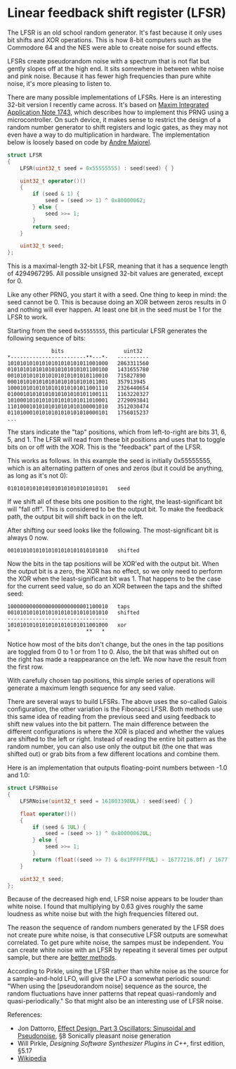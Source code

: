 # Linear feedback shift register (LFSR)

The LFSR is an old school random generator. It's fast because it only uses bit shifts and XOR operations. This is how 8-bit computers such as the Commodore 64 and the NES were able to create noise for sound effects.

LFSRs create pseudorandom noise with a spectrum that is not flat but gently slopes off at the high end. It sits somewhere in between white noise and pink noise. Because it has fewer high frequencies than pure white noise, it's more pleasing to listen to.

There are many possible implementations of LFSRs. Here is an interesting 32-bit version I recently came across. It's based on [Maxim Integrated Application Note 1743](https://www.maximintegrated.com/en/design/technical-documents/app-notes/1/1743.html), which describes how to implement this PRNG using a microcontroller. On such device, it makes sense to restrict the design of a random number generator to shift registers and logic gates, as they may not even have a way to do multiplication in hardware. The implementation below is loosely based on code by [Andre Majorel](https://web.archive.org/web/20180704074216/http://www.teaser.fr/~amajorel/noise/).

```c++
struct LFSR
{
    LFSR(uint32_t seed = 0x55555555) : seed(seed) { }

    uint32_t operator()()
    {
        if (seed & 1) {
            seed = (seed >> 1) ^ 0x80000062;
        } else {
            seed >>= 1;
        }
        return seed;
    }

    uint32_t seed;
};
```

This is a maximal-length 32-bit LFSR, meaning that it has a sequence length of 4294967295. All possible unsigned 32-bit values are generated, except for 0.

Like any other PRNG, you start it with a seed. One thing to keep in mind: the seed cannot be 0. This is because doing an XOR between zeros results in 0 and nothing will ever happen. At least one bit in the seed must be 1 for the LFSR to work.

Starting from the seed `0x55555555`, this particular LFSR generates the following sequence of bits:

```text
              bits                   uint32
*------------------------**---*-   ----------
10101010101010101010101011001000   2863311560
01010101010101010101010101100100   1431655780
00101010101010101010101010110010   715827890
00010101010101010101010101011001   357913945
10001010101010101010101011001110   2326440654
01000101010101010101010101100111   1163220327
10100010101010101010101011010001   2729093841
11010001010101010101010100001010   3512030474
01101000101010101010101010000101   1756015237
...
```

The stars indicate the "tap" positions, which from left-to-right are bits 31, 6, 5, and 1. The LFSR will read from these bit positions and uses that to toggle bits on or off with the XOR. This is the "feedback" part of the LFSR.

This works as follows. In this example the seed is initially 0x55555555, which is an alternating pattern of ones and zeros (but it could be anything, as long as it's not 0):

```text
01010101010101010101010101010101   seed
```

If we shift all of these bits one position to the right, the least-significant bit will "fall off". This is considered to be the output bit. To make the feedback path, the output bit will shift back in on the left.

After shifting our seed looks like the following. The most-significant bit is always 0 now.

```text
00101010101010101010101010101010   shifted
```

Now the bits in the tap positions will be XOR'ed with the output bit. When the output bit is a zero, the XOR has no effect, so we only need to perform the XOR when the least-significant bit was 1. That happens to be the case for the current seed value, so do an XOR between the taps and the shifted seed:

```text
10000000000000000000000001100010   taps
00101010101010101010101010101010   shifted
--------------------------------
10101010101010101010101011001000   xor
*                        **   *
```

Notice how most of the bits don't change, but the ones in the tap positions are toggled from 0 to 1 or from 1 to 0. Also, the bit that was shifted out on the right has made a reappearance on the left. We now have the result from the first row.

With carefully chosen tap positions, this simple series of operations will generate a maximum length sequence for any seed value.

There are several ways to build LFSRs. The above uses the so-called Galois configuration, the other variation is the Fibonacci LFSR. Both methods use this same idea of reading from the previous seed and using feedback to shift new values into the bit pattern. The main difference between the different configurations is where the XOR is placed and whether the values are shifted to the left or right. Instead of reading the entire bit pattern as the random number, you can also use only the output bit (the one that was shifted out) or grab bits from a few different locations and combine them.

Here is an implementation that outputs floating-point numbers between -1.0 and 1.0:

```c++
struct LFSRNoise
{
    LFSRNoise(uint32_t seed = 161803398UL) : seed(seed) { }

    float operator()()
    {
        if (seed & 1UL) {
            seed = (seed >> 1) ^ 0x80000062UL;
        } else {
            seed >>= 1;
        }
        return (float((seed >> 7) & 0x1FFFFFFUL) - 16777216.0f) / 16777216.0f;
    }

    uint32_t seed;
};
```

Because of the decreased high end, LFSR noise appears to be louder than white noise. I found that multiplying by 0.63 gives roughly the same loudness as white noise but with the high frequencies filtered out.

The reason the sequence of random numbers generated by the LFSR does not create pure white noise, is that consecutive LFSR outputs are somewhat correlated. To get pure white noise, the sampes must be independent. You can create white noise with an LFSR by repeating it several times per output sample, but there are [better methods](white-noise.markdown).

According to Pirkle, using the LFSR rather than white noise as the source for a sample-and-hold LFO, will give the LFO a somewhat periodic sound: "When using the [pseudorandom noise] sequence as the source, the random fluctuations have inner patterns that repeat quasi-randomly and quasi-periodically." So that might also be an interesting use of LFSR noise.

References:

- Jon Dattorro, [Effect Design, Part 3 Oscillators: Sinusoidal and Pseudonoise](https://ccrma.stanford.edu/~dattorro/EffectDesignPart3.pdf), §8 Sonically pleasant noise generation
- Will Pirkle, *Designing Software Synthesizer Plugins in C++*, first edition, §5.17
- [Wikipedia](https://en.wikipedia.org/wiki/Linear-feedback_shift_register)
